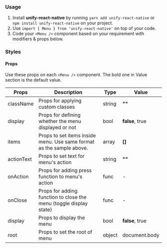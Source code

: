 ### Usage

1. Install **unify-react-native** by running `yarn add unify-react-native` or `npm install unify-react-native` on your project.
2. Use `import { Menu } from 'unify-react-native'` on top of your code.
3. Code your `<Menu />` component based on your requirement with modifiers & props below.



### Styles

#### Props

Use these props on each `<Menu />` component. The bold one in Value section is the default value.

| Props            | Description                         | Type            | Value
|---------------------|----------------------------------|-----------------|---------------------|
| className   | Props for applying custom classes   | string            | **""**
| display   | Props for defining whether the menu displayed or not   | bool            | **false**, true
| items   | Props to set items inside menu. Use same format as the sample above.   | array            | **[]**
| actionText   | Props to set text for menu's action   | string            | **""**
| onAction   | Props for adding press function to menu's action   | func            | -
| onClose   | Props for adding function to close the menu (toggle display state)   | func            | -
| display   | Props to display the menu   | bool            | **false**, true
| root   | Props to set the root of menu   | object            | document.body
